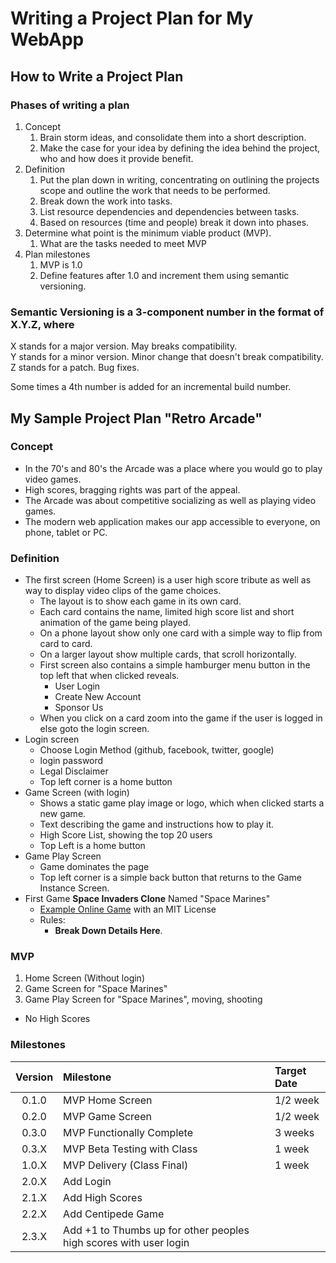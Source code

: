 # Writing a Project Plan for My WebApp

## How to Write a Project Plan

### Phases of writing a plan

1. Concept
   1. Brain storm ideas, and consolidate them into a short description.
   2. Make the case for your idea by defining the idea behind the project, who and how does it provide benefit.  
2. Definition
   1. Put the plan down in writing, concentrating on outlining the projects scope and outline the work that needs to be performed.  
   2. Break down the work into tasks.  
   3. List resource dependencies and dependencies between tasks.  
   4. Based on resources (time and people) break it down into phases.
3. Determine what point is the minimum viable product (MVP).
   1. What are the tasks needed to meet MVP
4. Plan milestones
   1. MVP is 1.0
   2. Define features after 1.0 and increment them using semantic versioning.
  
### Semantic Versioning is a 3-component number in the format of X.Y.Z, where

X stands for a major version. May breaks compatibility.  
Y stands for a minor version. Minor change that doesn't break compatibility.  
Z stands for a patch. Bug fixes.  

Some times a 4th number is added for an incremental build number.

## My Sample Project Plan "Retro Arcade"

### Concept

* In the 70's and 80's the Arcade was a place where you would go to play video games.  
* High scores, bragging rights was part of the appeal.  
* The Arcade was about competitive socializing as well as playing video games.  
* The modern web application makes our app accessible to everyone, on phone, tablet or PC.  

### Definition

* The first screen (Home Screen) is a user high score tribute as well as way to display video clips of the game choices.  
  * The layout is to show each game in its own card.  
  * Each card contains the name, limited high score list and short animation of the game being played.  
  * On a phone layout show only one card with a simple way to flip from card to card.  
  * On a larger layout show multiple cards, that scroll horizontally.  
  * First screen also contains a simple hamburger menu button in the top left that when clicked reveals.  
    * User Login
    * Create New Account
    * Sponsor Us
  * When you click on a card zoom into the game if the user is logged in else goto the login screen.  
* Login screen  
  * Choose Login Method (github, facebook, twitter, google)  
  * login password  
  * Legal Disclaimer  
  * Top left corner is a home button  
* Game Screen (with login)
  * Shows a static game play image or logo, which when clicked starts a new game.  
  * Text describing the game and instructions how to play it.  
  * High Score List, showing the top 20 users
  * Top Left is a home button
* Game Play Screen
  * Game dominates the page
  * Top left corner is a simple back button that returns to the Game Instance Screen.  
* First Game **Space Invaders Clone** Named "Space Marines"
  * [Example Online Game](https://codepen.io/adelciotto/pen/BHuGL)  with an MIT License
  * Rules:  
    * **Break Down Details Here**.

### MVP

1. Home Screen (Without login)
2. Game Screen for "Space Marines"
3. Game Play Screen for "Space Marines", moving, shooting

* No High Scores

### Milestones

| Version | Milestone | Target Date |
|:-------:|:----------|:------------|
| 0.1.0 | MVP Home Screen | 1/2 week |
| 0.2.0 | MVP Game Screen | 1/2 week |
| 0.3.0 | MVP Functionally Complete | 3 weeks |
| 0.3.X | MVP Beta Testing with Class | 1 week |
| 1.0.X | MVP Delivery (Class Final) | 1 week |
| 2.0.X | Add Login | |
| 2.1.X | Add High Scores | |
| 2.2.X | Add Centipede Game | |
| 2.3.X | Add +1 to Thumbs up for other peoples high scores with user login | |
